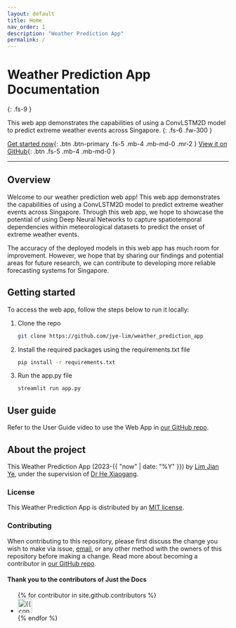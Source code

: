 ```yaml
---
layout: default
title: Home
nav_order: 1
description: "Weather Prediction App"
permalink: /
---
```


# Weather Prediction App Documentation
{: .fs-9 }

This web app demonstrates the capabilities of using a ConvLSTM2D model to predict extreme weather events across Singapore.
{: .fs-6 .fw-300 }

[Get started now](#getting-started){: .btn .btn-primary .fs-5 .mb-4 .mb-md-0 .mr-2 }
[View it on GitHub](https://github.com/jye-lim/weather_prediction_app){: .btn .fs-5 .mb-4 .mb-md-0 }

---

## Overview

Welcome to our weather prediction web app! This web app demonstrates the capabilities of using a ConvLSTM2D model to predict extreme weather events across Singapore. Through this web app, we hope to showcase the potential of using Deep Neural Networks to capture spatiotemporal dependencies within meteorological datasets to predict the onset of extreme weather events.

The accuracy of the deployed models in this web app has much room for improvement. However, we hope that by sharing our findings and potential areas for future research, we can contribute to developing more reliable forecasting systems for Singapore.

## Getting started

To access the web app, follow the steps below to run it locally:

1. Clone the repo

    ```bash
    git clone https://github.com/jye-lim/weather_prediction_app
    ```

2. Install the required packages using the requirements.txt file

    ```bash
    pip install -r requirements.txt
    ```

3. Run the app.py file

    ```bash
    streamlit run app.py
    ```

## User guide

Refer to the User Guide video to use the Web App in [our GitHub repo](https://github.com/jye-lim/weather_prediction_app#user-guide).

## About the project

This Weather Prediction App (2023-{{ "now" | date: "%Y" }}) by [Lim Jian Ye](https://www.linkedin.com/in/limjianye/), under the supervision of [Dr He Xiaogang](https://scholar.google.com/citations?user=AWfzBLMAAAAJ&hl=en).

### License

This Weather Prediction App is distributed by an [MIT license](https://github.com/jye-lim/weather_prediction_app/blob/main/LICENSE).

### Contributing

When contributing to this repository, please first discuss the change you wish to make via issue, <a href="mailto:jianye_lim@outlook.com">email</a>, or any other method with the owners of this repository before making a change. Read more about becoming a contributor in [our GitHub repo](https://github.com/jye-lim/weather_prediction_app#contributing).

#### Thank you to the contributors of Just the Docs

<ul class="list-style-none">
{% for contributor in site.github.contributors %}
  <li class="d-inline-block mr-1">
     <a href="{{ contributor.html_url }}"><img src="{{ contributor.avatar_url }}" width="32" height="32" alt="{{ contributor.login }}"></a>
  </li>
{% endfor %}
</ul>
